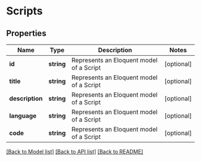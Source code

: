 # Scripts

## Properties
Name | Type | Description | Notes
------------ | ------------- | ------------- | -------------
**id** | **string** | Represents an Eloquent model of a Script | [optional] 
**title** | **string** | Represents an Eloquent model of a Script | [optional] 
**description** | **string** | Represents an Eloquent model of a Script | [optional] 
**language** | **string** | Represents an Eloquent model of a Script | [optional] 
**code** | **string** | Represents an Eloquent model of a Script | [optional] 

[[Back to Model list]](../README.md#documentation-for-models) [[Back to API list]](../README.md#documentation-for-api-endpoints) [[Back to README]](../README.md)


